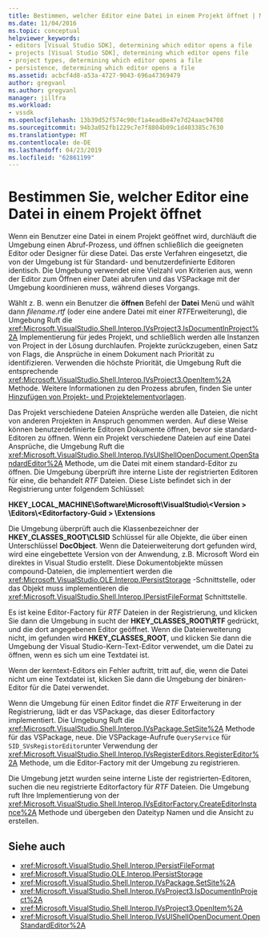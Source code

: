 ```yaml
---
title: Bestimmen, welcher Editor eine Datei in einem Projekt öffnet | Microsoft-Dokumentation
ms.date: 11/04/2016
ms.topic: conceptual
helpviewer_keywords:
- editors [Visual Studio SDK], determining which editor opens a file
- projects [Visual Studio SDK], determining which editor opens file
- project types, determining which editor opens a file
- persistence, determining which editor opens a file
ms.assetid: acbcf4d8-a53a-4727-9043-696a47369479
author: gregvanl
ms.author: gregvanl
manager: jillfra
ms.workload:
- vssdk
ms.openlocfilehash: 13b39d52f574c90cf1a4ead8e47e7d24aac94708
ms.sourcegitcommit: 94b3a052fb1229c7e7f8804b09c1d403385c7630
ms.translationtype: MT
ms.contentlocale: de-DE
ms.lasthandoff: 04/23/2019
ms.locfileid: "62861199"
---
```

# <a name="determine-which-editor-opens-a-file-in-a-project"></a>Bestimmen Sie, welcher Editor eine Datei in einem Projekt öffnet
Wenn ein Benutzer eine Datei in einem Projekt geöffnet wird, durchläuft die Umgebung einen Abruf-Prozess, und öffnen schließlich die geeigneten Editor oder Designer für diese Datei. Das erste Verfahren eingesetzt, die von der Umgebung ist für Standard- und benutzerdefinierte Editoren identisch. Die Umgebung verwendet eine Vielzahl von Kriterien aus, wenn der Editor zum Öffnen einer Datei abrufen und das VSPackage mit der Umgebung koordinieren muss, während dieses Vorgangs.

 Wählt z. B. wenn ein Benutzer die **öffnen** Befehl der **Datei** Menü und wählt dann *filename.rtf* (oder eine andere Datei mit einer *RTF*Erweiterung), die Umgebung Ruft die <xref:Microsoft.VisualStudio.Shell.Interop.IVsProject3.IsDocumentInProject%2A> Implementierung für jedes Projekt, und schließlich werden alle Instanzen von Project in der Lösung durchlaufen. Projekte zurückzugeben, einen Satz von Flags, die Ansprüche in einem Dokument nach Priorität zu identifizieren. Verwenden die höchste Priorität, die Umgebung Ruft die entsprechende <xref:Microsoft.VisualStudio.Shell.Interop.IVsProject3.OpenItem%2A> Methode. Weitere Informationen zu den Prozess abrufen, finden Sie unter [Hinzufügen von Projekt- und Projektelementvorlagen](../../extensibility/internals/adding-project-and-project-item-templates.md).

 Das Projekt verschiedene Dateien Ansprüche werden alle Dateien, die nicht von anderen Projekten in Anspruch genommen werden. Auf diese Weise können benutzerdefinierte Editoren Dokumente öffnen, bevor sie standard-Editoren zu öffnen. Wenn ein Projekt verschiedene Dateien auf eine Datei Ansprüche, die Umgebung Ruft die <xref:Microsoft.VisualStudio.Shell.Interop.IVsUIShellOpenDocument.OpenStandardEditor%2A> Methode, um die Datei mit einem standard-Editor zu öffnen. Die Umgebung überprüft ihre interne Liste der registrierten Editoren für eine, die behandelt *RTF* Dateien. Diese Liste befindet sich in der Registrierung unter folgendem Schlüssel:

 **HKEY_LOCAL_MACHINE\Software\Microsoft\VisualStudio\\\<Version > \Editors\\\<Editorfactory-Guid > \Extensions**

 Die Umgebung überprüft auch die Klassenbezeichner der **HKEY_CLASSES_ROOT\CLSID** Schlüssel für alle Objekte, die über einen Unterschlüssel **DocObject**. Wenn die Dateierweiterung dort gefunden wird, wird eine eingebettete Version von der Anwendung, z.B. Microsoft Word ein direktes in Visual Studio erstellt. Diese Dokumentobjekte müssen compound-Dateien, die implementiert werden die <xref:Microsoft.VisualStudio.OLE.Interop.IPersistStorage> -Schnittstelle, oder das Objekt muss implementieren die <xref:Microsoft.VisualStudio.Shell.Interop.IPersistFileFormat> Schnittstelle.

 Es ist keine Editor-Factory für *RTF* Dateien in der Registrierung, und klicken Sie dann die Umgebung in sucht der **HKEY_CLASSES_ROOT\\RTF** gedrückt, und die dort angegebenen Editor geöffnet. Wenn die Dateierweiterung nicht, im gefunden wird **HKEY_CLASSES_ROOT**, und klicken Sie dann die Umgebung der Visual Studio-Kern-Text-Editor verwendet, um die Datei zu öffnen, wenn es sich um eine Textdatei ist.

 Wenn der kerntext-Editors ein Fehler auftritt, tritt auf, die, wenn die Datei nicht um eine Textdatei ist, klicken Sie dann die Umgebung der binären-Editor für die Datei verwendet.

 Wenn die Umgebung für einen Editor findet die *RTF* Erweiterung in der Registrierung, lädt er das VSPackage, das dieser Editorfactory implementiert. Die Umgebung Ruft die <xref:Microsoft.VisualStudio.Shell.Interop.IVsPackage.SetSite%2A> Methode für das VSPackage, neue. Die VSPackage-Aufrufe `QueryService` für `SID_SVsRegistorEditor`unter Verwendung der <xref:Microsoft.VisualStudio.Shell.Interop.IVsRegisterEditors.RegisterEditor%2A> Methode, um die Editor-Factory mit der Umgebung zu registrieren.

 Die Umgebung jetzt wurden seine interne Liste der registrierten-Editoren, suchen die neu registrierte Editorfactory für *RTF* Dateien. Die Umgebung ruft Ihre Implementierung von der <xref:Microsoft.VisualStudio.Shell.Interop.IVsEditorFactory.CreateEditorInstance%2A> Methode und übergeben den Dateityp Namen und die Ansicht zu erstellen.

## <a name="see-also"></a>Siehe auch
- <xref:Microsoft.VisualStudio.Shell.Interop.IPersistFileFormat>
- <xref:Microsoft.VisualStudio.OLE.Interop.IPersistStorage>
- <xref:Microsoft.VisualStudio.Shell.Interop.IVsPackage.SetSite%2A>
- <xref:Microsoft.VisualStudio.Shell.Interop.IVsProject3.IsDocumentInProject%2A>
- <xref:Microsoft.VisualStudio.Shell.Interop.IVsProject3.OpenItem%2A>
- <xref:Microsoft.VisualStudio.Shell.Interop.IVsUIShellOpenDocument.OpenStandardEditor%2A>